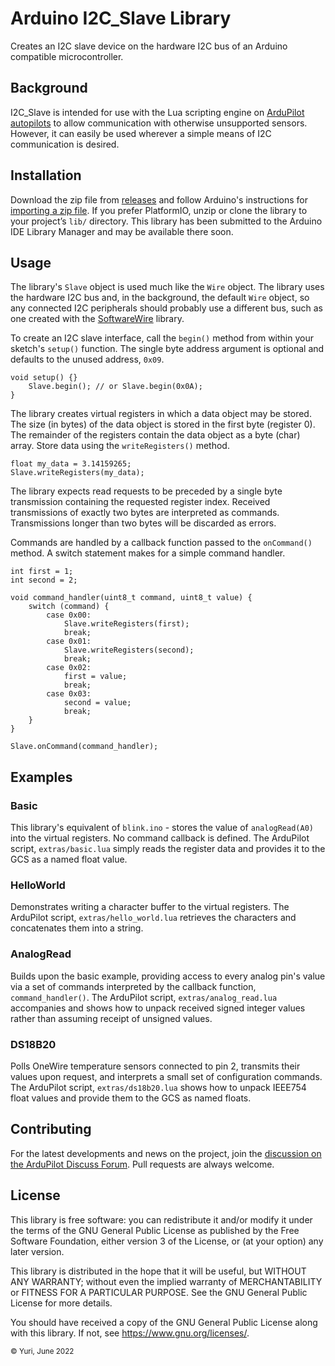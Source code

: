 # Arduino I2C_Slave Library
Creates an I2C slave device on the hardware I2C bus of an Arduino compatible microcontroller.

## Background
I2C_Slave is intended for use with the Lua scripting engine on [ArduPilot autopilots](https://ardupilot.org/) to allow communication with otherwise unsupported sensors.  However, it can easily be used wherever a simple means of I2C communication is desired.

## Installation
Download the zip file from [releases](https://github.com/yuri-rage/arduino-i2c-slave/releases) and follow Arduino's instructions for [importing a zip file](https://www.arduino.cc/en/Guide/Libraries?setlang=en). If you prefer PlatformIO, unzip or clone the library to your project’s `lib/` directory. This library has been submitted to the Arduino IDE Library Manager and may be available there soon.

## Usage
The library's `Slave` object is used much like the `Wire` object.  The library uses the hardware I2C bus and, in the background, the default `Wire` object, so any connected I2C peripherals should probably use a different bus, such as one created with the [SoftwareWire](https://www.arduino.cc/reference/en/libraries/softwarewire/) library.

To create an I2C slave interface, call the `begin()` method from within your sketch's `setup()` function.  The single byte address argument is optional and defaults to the unused address, `0x09`.
```
void setup() {}
    Slave.begin(); // or Slave.begin(0x0A);
}
```

The library creates virtual registers in which a data object may be stored.  The size (in bytes) of the data object is stored in the first byte (register 0).  The remainder of the registers contain the data object as a byte (char) array.  Store data using the `writeRegisters()` method.
```
float my_data = 3.14159265;
Slave.writeRegisters(my_data);
```

The library expects read requests to be preceded by a single byte transmission containing the requested register index.  Received transmissions of exactly two bytes are interpreted as commands.  Transmissions longer than two bytes will be discarded as errors.

Commands are handled by a callback function passed to the `onCommand()` method.  A switch statement makes for a simple command handler.
```
int first = 1;
int second = 2;

void command_handler(uint8_t command, uint8_t value) {
    switch (command) {
        case 0x00:
            Slave.writeRegisters(first);
            break;
        case 0x01:
            Slave.writeRegisters(second);
            break;
        case 0x02:
            first = value;
            break;
        case 0x03:
            second = value;
            break;
    }
}

Slave.onCommand(command_handler);
```

## Examples

### Basic
This library's equivalent of `blink.ino` - stores the value of `analogRead(A0)` into the virtual registers.  No command callback is defined.  The ArduPilot script, `extras/basic.lua` simply reads the register data and provides it to the GCS as a named float value.

### HelloWorld
Demonstrates writing a character buffer to the virtual registers.  The ArduPilot script, `extras/hello_world.lua` retrieves the characters and concatenates them into a string.

### AnalogRead
Builds upon the basic example, providing access to every analog pin's value via a set of commands interpreted by the callback function, `command_handler()`.  The ArduPilot script, `extras/analog_read.lua` accompanies and shows how to unpack received signed integer values rather than assuming receipt of unsigned values.

### DS18B20
Polls OneWire temperature sensors connected to pin 2, transmits their values upon request, and interprets a small set of configuration commands.  The ArduPilot script, `extras/ds18b20.lua` shows how to unpack IEEE754 float values and provide them to the GCS as named floats.

## Contributing
For the latest developments and news on the project, join the [discussion on the ArduPilot Discuss Forum](https://discuss.ardupilot.org/t/unsupported-sensors-try-arduino-lua).  Pull requests are always welcome. 

## License
This library is free software: you can redistribute it and/or modify it under the terms of the GNU General Public License as published by the Free Software Foundation, either version 3 of the License, or (at your option) any later
version.

This library is distributed in the hope that it will be useful, but WITHOUT ANY WARRANTY; without even the implied warranty of MERCHANTABILITY or FITNESS FOR A PARTICULAR PURPOSE. See the GNU General Public License for more
details.

You should have received a copy of the GNU General Public License along with this library. If not, see <https://www.gnu.org/licenses/>.

<sub>&copy; Yuri, June 2022</sub>
